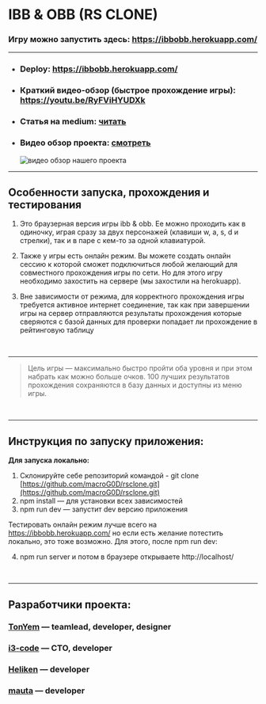 # IBB & OBB (RS CLONE)
### Игру можно запустить здесь: https://ibbobb.herokuapp.com/
---

* ### Deploy: https://ibbobb.herokuapp.com/
* ### Краткий видео-обзор (быстрое прохождение игры): https://youtu.be/RyFViHYUDXk
* ### Статья на medium: [читать](https://medium.com/@tonyem/ibb-obb-%D1%81lone-%D1%80%D0%B5%D0%B0%D0%BB%D0%B8%D0%B7%D0%B0%D1%86%D0%B8%D1%8F-%D1%8D%D1%84%D1%84%D0%B5%D0%BA%D1%82%D0%BD%D0%BE%D0%B9-%D0%B8%D0%B3%D1%80%D1%8B-%D0%BD%D0%B0-javascript-742288902af9)
* ###  Видео обзор проекта: [смотреть](https://www.youtube.com/watch?v=1udpeZBkDt8)
  ![видео обзор нашего проекта](https://img.youtube.com/vi/1udpeZBkDt8/0.jpg)
---

## Особенности запуска, прохождения и тестирования

1. Это браузерная версия игры ibb & obb. Ее можно проходить как в одиночку, играя сразу за двух персонажей (клавиши w, a, s, d и стрелки), так и в паре с кем-то за одной клавиатурой. 

2. Также у игры есть онлайн режим. Вы можете создать онлайн сессию к которой сможет подключиться любой желающий для совместного прохождения игры по сети. Но для этого игру необходимо захостить на сервере (мы захостили на herokuapp).

3. Вне зависимости от режима, для корректного прохождения игры требуется активное интернет соединение, так как при завершении игры на сервер отправляются результаты прохождения которые сверяются с базой данных для проверки попадает ли прохождение в рейтинговую таблицу

<br>

---
>Цель игры — максимально быстро пройти оба уровня и при этом набрать как можно больше очков. 100 лучших результатов прохождения сохраняются в базу данных и доступны из меню игры.

<br>

---
## Инструкция по запуску приложения:

**Для запуска локально:**

1. Склонируйте себе репозиторий командой - git clone [https://github.com/macroG0D/rsclone.git](https://github.com/macroG0D/rsclone.git)
2. npm install — для установки всех зависимостей
3. npm run dev — запустит dev версию приложения

Тестировать онлайн режим лучше всего на https://ibbobb.herokuapp.com/ но если есть желание потестить локально, это тоже возможно. Для этого, после npm run dev:

4. npm run server и потом в браузере открываете http://localhost/

<br>

---

## Разработчики проекта:
### [TonYem](https://github.com/macroG0D) — teamlead, developer, designer
### [i3-code](https://github.com/i3-code) — CTO, developer
### [Heliken](https://github.com/Heliken) — developer
### [mauta](https://github.com/mauta) — developer
